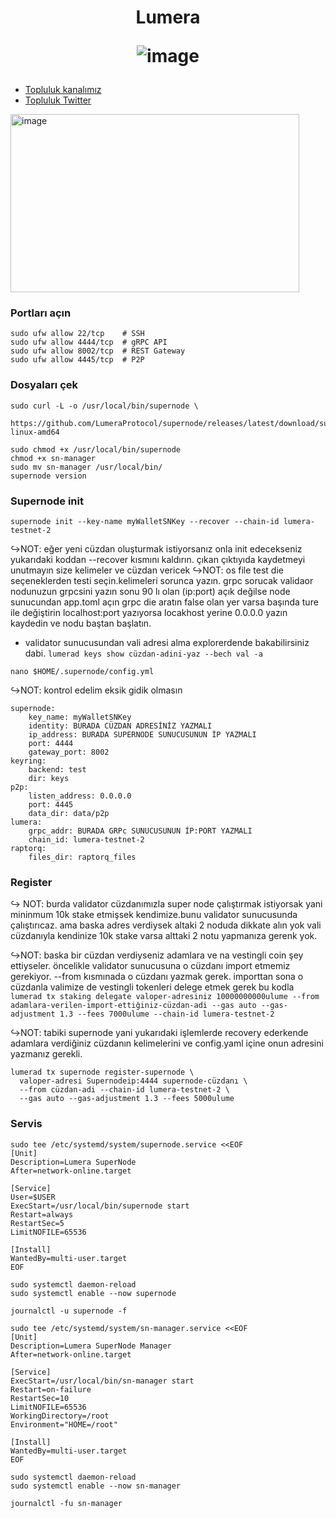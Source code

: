 <h1 align="center"> Lumera




![image](https://github.com/user-attachments/assets/291dc80d-e97a-4941-b9be-ac0c39d2278c)

</h1>

 * [Topluluk kanalımız](https://t.me/corenodechat)<br>
 * [Topluluk Twitter](https://twitter.com/corenodeHQ)<br>


<img width="462" height="285" alt="image" src="https://github.com/user-attachments/assets/63aff6f9-e99c-49e1-a47d-7887a0b644bd" />


### Portları açın
```
sudo ufw allow 22/tcp    # SSH
sudo ufw allow 4444/tcp  # gRPC API
sudo ufw allow 8002/tcp  # REST Gateway
sudo ufw allow 4445/tcp  # P2P
```
### Dosyaları çek
```
sudo curl -L -o /usr/local/bin/supernode \
  https://github.com/LumeraProtocol/supernode/releases/latest/download/supernode-linux-amd64

sudo chmod +x /usr/local/bin/supernode
chmod +x sn-manager
sudo mv sn-manager /usr/local/bin/
supernode version
```
### Supernode init
```
supernode init --key-name myWalletSNKey --recover --chain-id lumera-testnet-2
```
↪️NOT: eğer yeni cüzdan oluşturmak istiyorsanız onla init edecekseniz yukarıdaki koddan --recover kısmını kaldırın. çıkan çıktıyıda kaydetmeyi unutmayın size kelimeler ve cüzdan vericek
↪️NOT: os file test die seçeneklerden testi seçin.kelimeleri sorunca yazın. grpc sorucak validaor nodunuzun grpcsini yazın sonu 90 lı olan (ip:port) açık değilse node sunucundan app.toml açın grpc die aratın false olan yer varsa başında ture ile değiştirin localhost:port yazıyorsa locakhost yerine 0.0.0.0 yazın kaydedin ve nodu baştan başlatın.

- validator sunucusundan vali adresi alma explorerdende bakabilirsiniz dabi. `lumerad keys show cüzdan-adini-yaz --bech val -a`
```
nano $HOME/.supernode/config.yml
```
↪️NOT: kontrol edelim eksik gidik olmasın
```
supernode:
    key_name: myWalletSNKey
    identity: BURADA CÜZDAN ADRESİNİZ YAZMALI
    ip_address: BURADA SUPERNODE SUNUCUSUNUN İP YAZMALI
    port: 4444
    gateway_port: 8002
keyring:
    backend: test
    dir: keys
p2p:
    listen_address: 0.0.0.0
    port: 4445
    data_dir: data/p2p
lumera:
    grpc_addr: BURADA GRPc SUNUCUSUNUN İP:PORT YAZMALI
    chain_id: lumera-testnet-2
raptorq:
    files_dir: raptorq_files
```

### Register
↪️ NOT: burda validator cüzdanımızla super node çalıştırmak istiyorsak yani mininmum 10k stake etmişsek kendimize.bunu validator sunucusunda çalıştırıcaz. ama baska adres verdiysek altaki 2 noduda dikkate alın yok vali cüzdanıyla kendinize 10k stake varsa alttaki 2 notu yapmanıza gerenk yok.

↪️NOT: baska bir cüzdan verdiyseniz adamlara ve na vestingli coin şey ettiyseler. öncelikle validator sunucusuna o cüzdanı import etmemiz gerekiyor. --from kısmınada o cüzdanı yazmak gerek. importtan sona o cüzdanla valimize de vestingli tokenleri delege etmek gerek bu kodla `lumerad tx staking delegate valoper-adresiniz 10000000000ulume --from adamlara-verilen-import-ettiğiniz-cüzdan-adi --gas auto --gas-adjustment 1.3 --fees 7000ulume --chain-id lumera-testnet-2`
    
↪️NOT: tabiki supernode yani yukarıdaki işlemlerde recovery ederkende adamlara verdiğiniz cüzdanın kelimelerini ve config.yaml içine onun adresini yazmanız gerekli.
```
lumerad tx supernode register-supernode \
  valoper-adresi Supernodeip:4444 supernode-cüzdanı \
  --from cüzdan-adi --chain-id lumera-testnet-2 \
  --gas auto --gas-adjustment 1.3 --fees 5000ulume
```
### Servis
```
sudo tee /etc/systemd/system/supernode.service <<EOF
[Unit]
Description=Lumera SuperNode
After=network-online.target

[Service]
User=$USER
ExecStart=/usr/local/bin/supernode start
Restart=always
RestartSec=5
LimitNOFILE=65536

[Install]
WantedBy=multi-user.target
EOF
```
```
sudo systemctl daemon-reload
sudo systemctl enable --now supernode
```
```
journalctl -u supernode -f
```

```
sudo tee /etc/systemd/system/sn-manager.service <<EOF
[Unit]
Description=Lumera SuperNode Manager
After=network-online.target

[Service]
ExecStart=/usr/local/bin/sn-manager start
Restart=on-failure
RestartSec=10
LimitNOFILE=65536
WorkingDirectory=/root
Environment="HOME=/root"

[Install]
WantedBy=multi-user.target 
EOF
```
```
sudo systemctl daemon-reload
sudo systemctl enable --now sn-manager
```
```
journalctl -fu sn-manager
```
